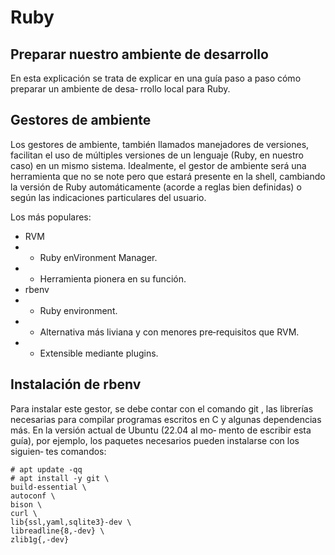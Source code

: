 # Ruby

## Preparar nuestro ambiente de desarrollo

En esta explicación se trata de explicar en una guía paso a paso cómo preparar un ambiente de desa‐
rrollo local para Ruby.

## Gestores de ambiente

Los gestores de ambiente, también llamados manejadores de versiones, facilitan el uso de múltiples
versiones de un lenguaje (Ruby, en nuestro caso) en un mismo sistema.
Idealmente, el gestor de ambiente será una herramienta que no se note pero que estará presente en
la shell, cambiando la versión de Ruby automáticamente (acorde a reglas bien definidas) o según las
indicaciones particulares del usuario.

Los más populares:
* RVM
* * Ruby enVironment Manager.
* * Herramienta pionera en su función.
* rbenv
* * Ruby environment.
* * Alternativa más liviana y con menores pre‐requisitos que RVM.
* * Extensible mediante plugins.


## Instalación de rbenv

Para instalar este gestor, se debe contar con el comando git , las librerías necesarias para compilar
programas escritos en C y algunas dependencias más. En la versión actual de Ubuntu (22.04 al mo‐
mento de escribir esta guía), por ejemplo, los paquetes necesarios pueden instalarse con los siguien‐
tes comandos:

```
# apt update -qq
# apt install -y git \
build-essential \
autoconf \
bison \
curl \
lib{ssl,yaml,sqlite3}-dev \
libreadline{8,-dev} \
zlib1g{,-dev}
```

